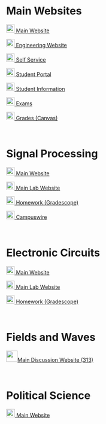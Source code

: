 # Main Websites
<p><img src="https://cdn.vox-cdn.com/thumbor/FGgViEqt2ML--Uxw1Pu6Gw4rV8o=/0x0:800x400/1200x800/filters:focal(336x136:464x264)/cdn.vox-cdn.com/uploads/chorus_image/image/56187479/DHNkdRfXoAEp2VD.0.jpg" width="22" height="22"><a href="https://illinois.edu/" target="_blank"> Main Website</a></p>
<p><img src="https://cdn.vox-cdn.com/thumbor/FGgViEqt2ML--Uxw1Pu6Gw4rV8o=/0x0:800x400/1200x800/filters:focal(336x136:464x264)/cdn.vox-cdn.com/uploads/chorus_image/image/56187479/DHNkdRfXoAEp2VD.0.jpg" width="22" height="22"><a href="https://grainger.illinois.edu/" target="_blank"> Engineering Website</a></p>
<p><img src="https://cdn.vox-cdn.com/thumbor/FGgViEqt2ML--Uxw1Pu6Gw4rV8o=/0x0:800x400/1200x800/filters:focal(336x136:464x264)/cdn.vox-cdn.com/uploads/chorus_image/image/56187479/DHNkdRfXoAEp2VD.0.jpg" width="22" height="22"><a href="https://apps.uillinois.edu/selfservice/" target="_blank"> Self Service</a></p>
<p><img src="https://cdn.vox-cdn.com/thumbor/FGgViEqt2ML--Uxw1Pu6Gw4rV8o=/0x0:800x400/1200x800/filters:focal(336x136:464x264)/cdn.vox-cdn.com/uploads/chorus_image/image/56187479/DHNkdRfXoAEp2VD.0.jpg" width="22" height="22"><a href="https://student.myillini.illinois.edu/" target="_blank"> Student Portal</a></p>
<p><img src="https://cdn.vox-cdn.com/thumbor/FGgViEqt2ML--Uxw1Pu6Gw4rV8o=/0x0:800x400/1200x800/filters:focal(336x136:464x264)/cdn.vox-cdn.com/uploads/chorus_image/image/56187479/DHNkdRfXoAEp2VD.0.jpg" width="22" height="22"><a href="https://my.ece.illinois.edu/" target="_blank"> Student Information</a></p>
<p><img src="https://cdn.vox-cdn.com/thumbor/FGgViEqt2ML--Uxw1Pu6Gw4rV8o=/0x0:800x400/1200x800/filters:focal(336x136:464x264)/cdn.vox-cdn.com/uploads/chorus_image/image/56187479/DHNkdRfXoAEp2VD.0.jpg" width="22" height="22"><a href="https://cbtf.engr.illinois.edu/sched/user/979886" target="_blank"> Exams</a></p>
<p><img src="https://cdn.vox-cdn.com/thumbor/FGgViEqt2ML--Uxw1Pu6Gw4rV8o=/0x0:800x400/1200x800/filters:focal(336x136:464x264)/cdn.vox-cdn.com/uploads/chorus_image/image/56187479/DHNkdRfXoAEp2VD.0.jpg" width="22" height="22"><a href="https://canvas.illinois.edu/" target="_blank"> Grades (Canvas)</a></p>

<br>

# Signal Processing
<p><img src="https://static.vecteezy.com/system/resources/previews/000/450/681/original/satellite-dish-vector-icon.jpg" width="22" height="22"><a href="https://courses.grainger.illinois.edu/ECE310/sp2022/" target="_blank"> Main Website</a></p>
<p><img src="https://static.vecteezy.com/system/resources/previews/000/450/681/original/satellite-dish-vector-icon.jpg" width="22" height="22"><a href="https://courses.engr.illinois.edu/ece311/sp2022/" target="_blank"> Main Lab Website</a></p>
<p><img src="https://static.vecteezy.com/system/resources/previews/000/450/681/original/satellite-dish-vector-icon.jpg" width="22" height="22"><a href="https://www.gradescope.com/" target="_blank"> Homework (Gradescope)</a></p>
<p><img src="https://static.vecteezy.com/system/resources/previews/000/450/681/original/satellite-dish-vector-icon.jpg" width="22" height="22"><a href="https://campuswire.com/c/G8D8C4013/feed/1" target="_blank"> Campuswire</a></p>

<br>

# Electronic Circuits
<p><img src="https://external-content.duckduckgo.com/iu/?u=https%3A%2F%2Ficon-icons.com%2Ficons2%2F1261%2FPNG%2F512%2F1496676743-rounded-high-ultra-colour10-circuit-board_84619.png&f=1&nofb=1" width="22" height="22"><a href="https://courses.engr.illinois.edu/ece342/sp2022/" target="_blank"> Main Website</a></p>
<p><img src="https://external-content.duckduckgo.com/iu/?u=https%3A%2F%2Ficon-icons.com%2Ficons2%2F1261%2FPNG%2F512%2F1496676743-rounded-high-ultra-colour10-circuit-board_84619.png&f=1&nofb=1" width="22" height="22"><a href="https://courses.grainger.illinois.edu/ece343/sp2022/index.html" target="_blank"> Main Lab Website</a></p>
<p><img src="https://external-content.duckduckgo.com/iu/?u=https%3A%2F%2Ficon-icons.com%2Ficons2%2F1261%2FPNG%2F512%2F1496676743-rounded-high-ultra-colour10-circuit-board_84619.png&f=1&nofb=1" width="22" height="22"><a href="https://www.gradescope.com/" target="_blank"> Homework (Gradescope)</a></p>

<br>

# Fields and Waves
<p><img src="https://cdn3.iconfinder.com/data/icons/sound-waves-2/64/254_sound-wave-music-soundwave-vibration-audio-256.png" width="30" height="30"><a href="https://courses.grainger.illinois.edu/ece313/fa2021/" target="_blank">Main Discussion Website (313)</a></p>

<br>

# Political Science
<p><img src="https://www.uakron.edu/polisci/images/political-science-icon.png" width="23" height="22"><a href="https://compass2g.illinois.edu/webapps/blackboard/content/listContent.jsp?course_id=_59461_1&content_id=_5365215_1" target="_blank"> Main Website</a></p>

<br>
<br>
<br>
<br>
<br>
<br>
